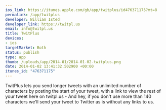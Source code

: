 ```yaml
--- 
ios_link: https://itunes.apple.com/gb/app/twitplus/id476371175?mt=8
permalink: /app/twitplus
developer: William Isted
developer_link: https://twitpl.us
email: info@twitpl.us
title: TwitPlus
devices: 
- ios
targetMarket: Both
status: publish
type: app
thumb: /uploads/app/2014-01/2014-01-02-twitplus.png
date: 2014-01-02 13:41:32.502900 +00:00
itunes_id: "476371175"
---
```


TwitPlus lets you send longer tweets with an unlimited number of characters by posting the start of your tweet, with a link to view the rest of your tweet here on twitpl.us - And hey, if you don't use more than 140 characters we'll send your tweet to Twitter as is without any links to us.

